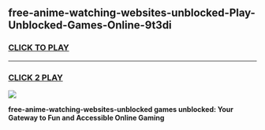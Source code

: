 
## free-anime-watching-websites-unblocked-Play-Unblocked-Games-Online-9t3di
<h3>
<a href="https://premium76.site?title=free-anime-watching-websites-unblocked&ref=25A">CLICK TO PLAY</a></h3>
<hr>

<h3>
<a href="https://premium76.site?title=free-anime-watching-websites-unblocked&ref=25A">CLICK 2 PLAY</a>
  
</h3>

<a href="https://premium76.site?title=free-anime-watching-websites-unblocked&ref=25A"><img src="https://clearcache.store/games.png"></a>


**free-anime-watching-websites-unblocked games unblocked: Your Gateway to Fun and Accessible Online Gaming**
